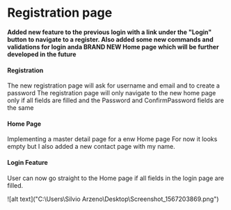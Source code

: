 # Registration page
**Added new feature to the previous login with a link under the "Login" button to navigate to a register. 
Also added some new commands and validations for login anda BRAND NEW Home page which will be further developed in the future**
#### Registration
  The new registration page will ask for username and email and to create a password
  The registration page will only navigate to the new home page only if all fields are filled and the Password and ConfirmPassword fields are the same
  
#### Home Page
  Implementing a master detail page for a enw Home page
  For now it looks empty but I also added a new contact page with my name.
  
  #### Login Feature
  User can now go straight to the Home page if all fields in the login page are filled.
  
  ![alt text]("C:\Users\Silvio Arzeno\Desktop\Screenshot_1567203869.png") 
  
